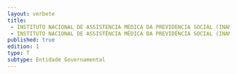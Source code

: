 ```yaml
---
layout: verbete
title:
 - INSTITUTO NACIONAL DE ASSISTENCIA MEDICA DA PREVIDENCIA SOCIAL (INAMPS)
 - INSTITUTO NACIONAL DE ASSISTÊNCIA MÉDICA DA PREVIDÊNCIA SOCIAL (INAMPS)
published: true
edition: 1  
type: T
subtype: Entidade Governamental
---
```



